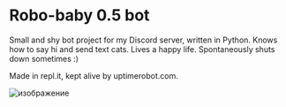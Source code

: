 # Robo-baby 0.5 bot
Small and shy bot project for my Discord server, written in Python.
Knows how to say hi and send text cats. Lives a happy life. Spontaneously shuts down sometimes :)

Made in repl.it, kept alive by uptimerobot.com.

![изображение](https://user-images.githubusercontent.com/87701031/198226398-dd6a2dcd-9be6-42ff-b941-40602c030afc.png)

